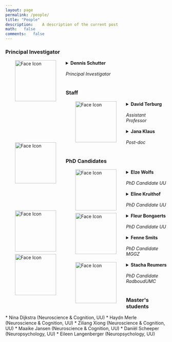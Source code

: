 ```yaml
---
layout: page
permalink: /people/
title: "People"
description:	A description of the current post
math:	false
comments:	false
---
```

<h3> Principal Investigator </h3>
<details>
<summary> <img src="../assets/img/photosq_DS.jpg" alt="Face Icon" width="128" height="128"  align="left" style="vertical-align:left;margin:0px 30px">  <b>Dennis Schutter</b> <br> <br>  <i>Principal Investigator</i><br><br>
<a href="mailto:d.j.l.g.schutter@uu.nl" class="button"><i class='fas fa-envelope'></i></a>
<a href="https://scholar.google.nl/citations?hl=nl&user=WsTHwJkAAAAJ" class="button"><i class="fas fa-graduation-cap"></i></a>
</summary>
<ul>
Our research focusses on the role of the cerebellum in emotion and motivation in health and disease. Non-invasive brain stimulation techniques are used in our group to transiently manipulate neural excitability and to explore potential clinical applications in the treatment of disorders of emotion.
</ul>
</details>

<h3> Staff </h3>
<details>
<summary> <img src="../assets/img/photo_DT.jpg" alt="Face Icon" width="128" height="128" align="left" style="vertical-align:left;margin:0px 30px"> <b> David Terburg </b> <br> <br>  <i>Assistant Professor</i><br><br>
<a href="mailto:d.terburg@uu.nl" class="button"><i class='fas fa-envelope'></i></a>
<a href="https://www.uu.nl/medewerkers/dterburg" class="button"><i class="fas fa-globe"></i></a>
<a href="https://scholar.google.com/citations?user=y4m6kTgAAAAJ" class="button"><i class="fas fa-graduation-cap"></i></a>
<a href="https://www.researchgate.net/profile/David-Terburg" class="button"><i class="fab fa-researchgate"></i></a>
</summary>
<ul>
My research interests focus on the neurobiological mechanisms that underlie socio-emotional behavior. By using behavioral experiments, hormone administration, neuroimaging, brain-stimulation and lesion studies, I aim to unravel the psycho-neuro-endocrinological underpinnings of socio-emotional behavior in healthy as well as clinical samples. That is, any socio-emotional behavior, ranging from basic fear and reward processing to aggression, morality, neuro-economics and beyond.
</ul>
</details>

<details>
<summary> <img src="../assets/img/photo_JK.jpg" alt="Face Icon" width="128" height="128" align="left" style="vertical-align:left;margin:0px 30px"> <b>Jana Klaus</b> <br><br> <i>Post-doc</i><br><br>
<a href="mailto:j.klaus@uu.nl" class="button"><i class='fas fa-envelope'></i></a>
<a href="https://janaklaus.com" class="button"><i class="fas fa-globe"></i></a>
<a href="https://www.researchgate.net/profile/Jana-Klaus-2" class="button"><i class="fab fa-researchgate"></i></a>
<a href="https://www.linkedin.com/in/jana-klaus-281966b6" class="button"><i class="fab fa-linkedin"></i></a>
</summary>
<ul>
After my PhD at Leipzig University and postdoctoral positions at Radboud University Nijmegen and the Max Planck Institute for Human Cognitive and Brain Sciences, I joined the lab as a postdoctoral researcher in 2019. While I had close to no knowledge on the cerebellum prior to starting work in the group, it didn’t take long until I was sold on its versatile role in affective and cognitive functions. Now I am primarily involved in unravelling its contributions to negative emotional, particularly aggressive, behaviour. However, I also frequently try to combine this topic with language processing, my original research focus. Within the group I keep myself busy by co-supervising our three PhD candidates, digging into structural MRI data, getting 75% excited and 25% critical about brain stimulation, and convincing people to analyse their data with linear mixed models.
</ul>
</details>

<h3> PhD Candidates </h3>
<!-- Person 1 -->
<details>
  <summary><img src="../assets/img/photo_EW.jpg" alt="Face Icon" width="128" height="128" align="left" style="vertical-align:left;margin:0px 30px"> <b>Elze Wolfs</b><br><br>
  <i>PhD Candidate UU</i><br><br> <a href="mailto:e.m.l.wolfs@uu.nl" class="button"><i class='fas fa-envelope'></i></a> <a href="https://nl.linkedin.com/in/elze-wolfs" class="button"><i class="fab fa-linkedin"></i></a> <a href="https://twitter.com/elzewolfs" class="button"><i class="fab fa-twitter"></i></a></summary>
  <ul>
    <p> How does the cerebellum fit in the fronto-limbic network involved in emotion regulation? My research aims to assess the role of the cerebellum in reactive aggression with (f)MRI. In healthy volunteers, I study structural and functional connectivity between the cerebellum and the fronto-limbic circuit involved in aggression, as well as volumetric cerebellar correlates of aggressive behavior. In collaboration with the Central Military Hospital, we compare functional connectivity between veterans with and without aggressive behavior. </p>
  </ul>
</details>

<!-- Person 2 -->
<details>
<summary> <img src="../assets/img/photosq_EK.png" alt="Face Icon" width="128" height="128" align="left" style="vertical-align:left;margin:0px 30px">
<b>Eline Kruithof</b> <br><br>    <i>PhD Candidate UU</i><br><br> <a href="mailto:e.s.kruithof@uu.nl" class="button"><i class='fas fa-envelope'></i></a>
<a href="https://www.linkedin.com/in/elinekruithof/" class="button"><i class="fab fa-linkedin"></i></a>
</summary>
<ul>
  My research focuses on the role of the cerebellum in aggression and aggression-related functions. In one of my studies, healthy participants receive tDCS to the cerebellum while engaging in an aggression-evoking task, the Point Subtraction Aggression Paradigm. Furthermore, I am working on a meta-analysis to investigate cerebellar functional activation patterns of monetary reward anticipation and monetary reward outcome processing in healthy adults.
</ul>
</details>

<!-- Person 3 -->
<details>
<summary> <img src="../assets/img/photosq_FB.png" alt="Face Icon" width="128" height="128" align="left" style="vertical-align:left;margin:0px 30px">
<b>Fleur Bongaerts</b> <br><br>    <i>PhD Candidate UU</i><br><br>
<a href="https://www.uu.nl/staff/FLPBongaerts/" class="button"><i class="fas fa-globe"></i></a>
<a href="https://www.linkedin.com/in/fleur-bongaerts/" class="button"><i class="fab fa-linkedin"></i></a>
<a href="https://www.researchgate.net/profile/Fleur-Bongaerts" class="button"><i class="fab fa-researchgate"></i></a>
</summary>
<ul>
My name is Fleur, and I am (for now!) the latest addition to the ACER lab. After doing a final Master’s research project on the effects of cerebellar brain stimulation on language processing with Jana and Dennis in 2021, I stuck around to pursue a PhD in this very same lab. Like Jana, I have a personal interest in language processing. In a very general sense, however, I am interested in finding out more about how our experiences shape our interpretations of and our (emotional) responses to the world around us. The work that we do in this lab allows me to play a role in uncovering (a small) part of that puzzle, which is ultimately what motivated me to pursue this PhD. I am currently working on a project in which we will use cerebellar tDCS and eye tracking to further investigate the role of the cerebellum in aggression and anxiety in a social dominance task. Future work will likely include the application of cerebellar TMS in clinical populations, so stay tuned!  <br>
Finally a few fun facts about me: I have about 75 house plants, each has their own name; I have a small (and by small I mean tiny, I don’t have room for much more with all these plants) ‘pop culture Hot Wheels’ collection, which includes the Beatles’ yellow submarine, the flying car from the Jetsons, Cruella de Vil’s car and several Batmobiles; I love reading and have a reputation amongst friends for buying new books despite never having had the time to read the ones I had bought on a previous shopping spree (some might call it a book addiction).  
</ul>
</details>

<!-- Person 4 -->
<details>
<summary> <img src="../assets/img/Photosq_FS.jpg" alt="Face Icon" width="128" height="128" align="left" style="vertical-align:left;margin:0px 30px">
<b>Fenne Smits</b> <br><br>    <i>PhD Candidate MGGZ</i><br><br>
<a href="mailto:f.m.smits-2@umcutrecht.nl" class="button"><i class='fas fa-envelope'></i></a>
<a href="https://nl.linkedin.com/in/fenne-smits-26270ba9" class="button"><i class="fab fa-linkedin"></i></a>
</summary>
<ul>
At the <a href="https://www.braic.nl">Brain Research and Innovation Centre</a>, I investigate the effects of brain stimulation on anxiety and aggression-related complaints in military personnel. A mild, non-invasive form of brain stimulation is used: transcranial direct current stimulation (tDCS).
I am currently involved in two brain stimulation projects. One project focuses on military personnel who receive treatment for mental complaints. The second project focuses on military personnel without psychological complaints, in which self-control during threat is investigated.
</ul>
</details>

<!-- Person 5 -->
<details>
<summary> <img src="../assets/img/photosq_SR.png" alt="Face Icon" width="128" height="128" align="left" style="vertical-align:left;margin:0px 30px">
<b>Stacha Reumers</b> <br><br>    <i>PhD Candidate RadboudUMC</i><br><br>  
<a href="mailto:stacha.reumers@radboudumc.nl" class="button"><i class='fas fa-envelope'></i></a>
<a href="https://www.linkedin.com/in/stacha-reumers" class="button"><i class="fab fa-linkedin"></i></a>
</summary>
<ul>
My PhD project studies the effects of cerebellar anodal tDCS on cognitive function in patients with the Cerebellar Cognitive and Affective Syndrome (CCAS). This clinical trial is conducted at the Radboudumc and patients from all across the country are included. We investigate the effects of a 2-week tDCS intervention on cognition, focussing on attention and executive functions. We will also try to explore the dynamics of a possible treatment effect and patient or disease characteristics which might influence the effectiveness of tDCS.<br>
In collaboration with: <a href="https://www.ru.nl/english/people/warrenburg-b-van-de/">Bart van de Warrenburg</a>, <a href="https://www.ru.nl/english/people/kessels-r/">Roy Kessels</a> and <a href="https://www.ru.nl/english/people/leeuw-h-de/"> Frank-Eric de Leeuw</a>.
</ul>
</details>

<h3> Master's students </h3>
* Nina Dijkstra (Neuroscience & Cognition, UU)
* Haydn Merle (Neuroscience & Cognition, UU)
* Ziliang Xiong (Neuroscience & Cognition, UU)
* Maaike Jansen (Neuroscience & Cognition, UU)
* Daniël Scheeper (Neuropsychology, UU)
* Eileen Langenberger (Neuropsychology, UU)

